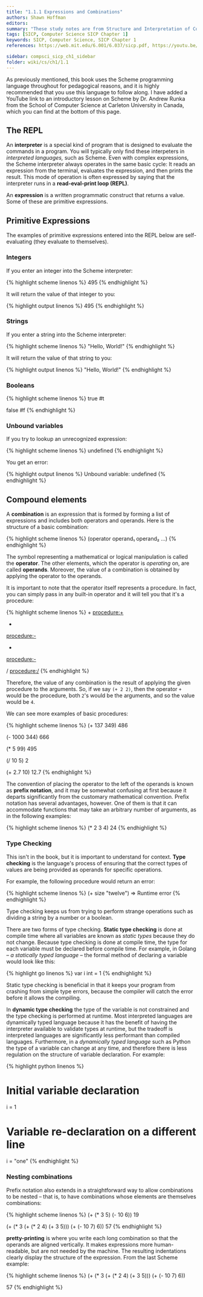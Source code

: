 ```yaml
---
title: "1.1.1 Expressions and Combinations"
authors: Shawn Hoffman
editors: 
summary: "These study notes are from Structure and Interpretation of Computer Programs - 2nd Edition (MIT Electrical Engineering and Computer Science) by Abelson, H. and Sussman, G."
tags: [SICP, Computer Science SICP Chapter 1]
keywords: SICP, Computer Science, SICP Chapter 1
references: https://web.mit.edu/6.001/6.037/sicp.pdf, https://youtu.be/NMf9yjuC944

sidebar: compsci_sicp_ch1_sidebar
folder: wiki/cs/ch1/1.1
---
```


As previously mentioned, this book uses the Scheme programming language throughout for pedagogical reasons, and it is highly recommended that you use this language to follow along. I have added a YouTube link to an introductory lesson on Scheme by Dr. Andrew Runka from the School of Computer Science at Carleton University in Canada, which you can find at the bottom of this page.

## The REPL

An **interpreter** is a special kind of program that is designed to evaluate the commands in a program. You will typically only find these interpeters in *interpreted languages,* such as Scheme. Even with complex expressions, the Scheme interpreter always operates in the same basic cycle: It reads an expression from the terminal, evaluates the expression, and then prints the result. This mode of operation is often expressed by saying that the interpreter runs in a **read-eval-print loop (REPL)**.

An **expression** is a written programmatic construct that returns a value. Some of these are primitive expressions.

## Primitive Expressions

The examples of primitive expressions entered into the REPL below are self-evaluating (they evaluate to themselves).

### Integers

If you enter an integer into the Scheme interpreter:

{% highlight scheme linenos %}
495
{% endhighlight %}

It will return the value of that integer to you:

{% highlight output linenos %}
495
{% endhighlight %}

### Strings

If you enter a string into the Scheme interpreter:

{% highlight scheme linenos %}
"Hello, World!"
{% endhighlight %}

It will return the value of that string to you:

{% highlight output linenos %}
"Hello, World!"
{% endhighlight %}

### Booleans

{% highlight scheme linenos %}
true
#t

false
#f
{% endhighlight %}

### Unbound variables

If you try to lookup an unrecognized expression:

{% highlight scheme linenos %}
undefined
{% endhighlight %}

You get an error:

{% highlight output linenos %}
Unbound variable: undefined
{% endhighlight %}

## Compound elements

A **combination** is an expression that is formed by forming a list of expressions and includes both operators and operands. Here is the structure of a basic combination:

{% highlight scheme linenos %}
(operator operand₁ operand₂ ...)
{% endhighlight %}

The symbol representing a mathematical or logical manipulation is called the **operator**. The other elements, which the operator is *operating* on, are called **operands**. Moreover, the value of a combination is obtained by applying the operator to the operands.

It is important to note that the operator itself represents a procedure. In fact, you can simply pass in any built-in operator and it will tell you that it's a procedure:

{% highlight scheme linenos %}
+
<procedure:+>

-
<procedure:->

*
<procedure:->

/
<procedure:/>
{% endhighlight %}

Therefore, the value of any combination is the result of applying the given procedure to the arguments. So, if we say `(+ 2 2)`, then the operator `+` would be the procedure, both `2`'s would be the arguments, and so the value would be `4`.

We can see more examples of basic procedures:

{% highlight scheme linenos %}
(+ 137 349)
486

(- 1000 344)
666

(* 5 99)
495

(/ 10 5)
2

(+ 2.7 10)
12.7
{% endhighlight %}

The convention of placing the operator to the left of the operands is known as **prefix notation**, and it may be somewhat confusing at first because it departs significantly from the customary mathematical convention. Prefix notation has several advantages, however. One of them is that it can accommodate functions that may take an arbitrary number of arguments, as in the following examples:

{% highlight scheme linenos %}
(* 2 3 4)
24
{% endhighlight %}

### Type Checking

This isn't in the book, but it is important to understand for context. **Type checking** is the language's process of ensuring that the correct types of values are being provided as operands for specific operations.

For example, the following procedure would return an error:

{% highlight scheme linenos %}
(+ size "twelve")
=> Runtime error
{% endhighlight %}

Type checking keeps us from trying to perform strange operations such as dividing a string by a number or a boolean.

There are two forms of type checking. **Static type checking** is done at compile time where all variables are known as *static types* because they do not change. Because type checking is done at compile time, the type for each variable must be declared before compile time. For example, in Golang *– a statically typed language –* the formal method of declaring a variable would look like this:

{% highlight go linenos %}
var i int = 1
{% endhighlight %}

Static type checking is beneficial in that it keeps your program from crashing from simple type errors, because the compiler will catch the error before it allows the compiling.

In **dynamic type checking** the type of the variable is not constrained and the type checking is performed at runtime. Most interpreted languages are dynamically typed language because it has the benefit of having the interpreter available to validate types at runtime, but the tradeoff is interpreted languages are significantly less performant than compiled languages. Furthermore, in a *dynamically typed language* such as Python the type of a variable can change at any time, and therefore there is less regulation on the structure of variable declaration. For example:

{% highlight python linenos %}
# Initial variable declaration
i = 1

# Variable re-declaration on a different line
i = "one"
{% endhighlight %}

### Nesting combinations

Prefix notation also extends in a straightforward way to allow combinations to be nested – that is, to have combinations whose elements are themselves combinations:

{% highlight scheme linenos %}
(+ (* 3 5) (- 10 6))
19

(+ (* 3 (+ (* 2 4) (+ 3 5))) (+ (- 10 7) 6))
57
{% endhighlight %}

**pretty-printing** is where you write each long combination so that the operands are aligned vertically. It makes expressions more human-readable, but are not needed by the machine. The resulting indentations clearly display the structure of the expression. From the last Scheme example:

{% highlight scheme linenos %}
(+ (* 3 (+
        (* 2 4)
        (+ 3 5)))
   (+ (- 10 7)
            6))

57
{% endhighlight %}
